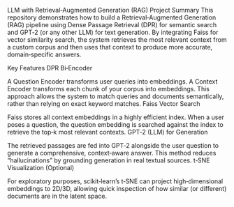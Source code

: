 LLM with Retrieval‐Augmented Generation (RAG)
Project Summary
This repository demonstrates how to build a Retrieval‐Augmented Generation (RAG) pipeline using Dense Passage Retrieval (DPR) for semantic search and GPT‐2 (or any other LLM) for text generation. By integrating Faiss for vector similarity search, the system retrieves the most relevant context from a custom corpus and then uses that context to produce more accurate, domain‐specific answers.

Key Features
DPR Bi‐Encoder

A Question Encoder transforms user queries into embeddings.
A Context Encoder transforms each chunk of your corpus into embeddings.
This approach allows the system to match queries and documents semantically, rather than relying on exact keyword matches.
Faiss Vector Search

Faiss stores all context embeddings in a highly efficient index.
When a user poses a question, the question embedding is searched against the index to retrieve the top‐k most relevant contexts.
GPT‐2 (LLM) for Generation

The retrieved passages are fed into GPT‐2 alongside the user question to generate a comprehensive, context‐aware answer.
This method reduces “hallucinations” by grounding generation in real textual sources.
t‐SNE Visualization (Optional)

For exploratory purposes, scikit‐learn’s t‐SNE can project high‐dimensional embeddings to 2D/3D, allowing quick inspection of how similar (or different) documents are in the latent space.
